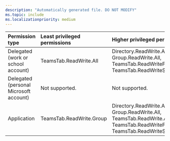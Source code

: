 ```yaml
---
description: "Automatically generated file. DO NOT MODIFY"
ms.topic: include
ms.localizationpriority: medium
---
```


|Permission type|Least privileged permissions|Higher privileged permissions|
|:---|:---|:---|
|Delegated (work or school account)|TeamsTab.ReadWrite.All|Directory.ReadWrite.All, Group.ReadWrite.All, TeamsTab.ReadWriteForTeam, TeamsTab.ReadWriteSelfForTeam|
|Delegated (personal Microsoft account)|Not supported.|Not supported.|
|Application|TeamsTab.ReadWrite.Group|Directory.ReadWrite.All, Group.ReadWrite.All, TeamsTab.ReadWrite.All, TeamsTab.ReadWriteForTeam.All, TeamsTab.ReadWriteSelfForTeam.All|

